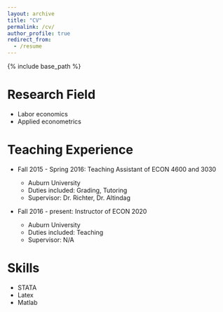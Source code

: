 ```yaml
---
layout: archive
title: "CV"
permalink: /cv/
author_profile: true
redirect_from:
  - /resume
---
```


{% include base_path %}

Research Field
======
* Labor economics
* Applied econometrics

Teaching Experience
======
* Fall 2015 - Spring 2016: Teaching Assistant of ECON 4600 and 3030
  * Auburn University
  * Duties included: Grading, Tutoring
  * Supervisor: Dr. Richter, Dr. Altindag

* Fall 2016 - present: Instructor of ECON 2020
  * Auburn University
  * Duties included: Teaching
  * Supervisor: N/A
  
Skills
======
* STATA
* Latex
* Matlab

